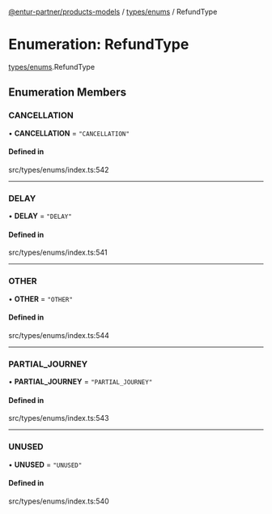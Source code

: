 [@entur-partner/products-models](../README.md) / [types/enums](../modules/types_enums.md) / RefundType

# Enumeration: RefundType

[types/enums](../modules/types_enums.md).RefundType

## Enumeration Members

### CANCELLATION

• **CANCELLATION** = ``"CANCELLATION"``

#### Defined in

src/types/enums/index.ts:542

___

### DELAY

• **DELAY** = ``"DELAY"``

#### Defined in

src/types/enums/index.ts:541

___

### OTHER

• **OTHER** = ``"OTHER"``

#### Defined in

src/types/enums/index.ts:544

___

### PARTIAL\_JOURNEY

• **PARTIAL\_JOURNEY** = ``"PARTIAL_JOURNEY"``

#### Defined in

src/types/enums/index.ts:543

___

### UNUSED

• **UNUSED** = ``"UNUSED"``

#### Defined in

src/types/enums/index.ts:540
